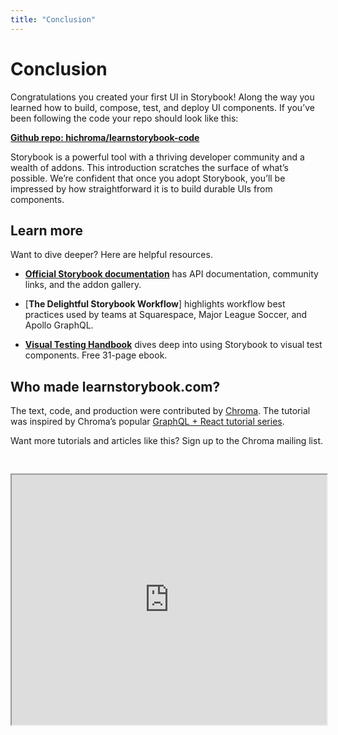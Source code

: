 ```yaml
---
title: "Conclusion"
---
```


# Conclusion
Congratulations you created your first UI in Storybook! Along the way you learned how to build, compose, test, and deploy UI components. If you’ve been following the code your repo should look like this: 

[**Github repo: hichroma/learnstorybook-code**](https://github.com/hichroma/learnstorybook-code)

Storybook is a powerful tool with a thriving developer community and a wealth of addons. This introduction scratches the surface of what’s possible. We’re confident that once you adopt Storybook, you’ll be impressed by how straightforward it is to build durable UIs from components. 

## Learn more 
Want to dive deeper? Here are helpful resources.

- [**Official Storybook documentation**](https://storybook.js.org/basics/introduction/) has API documentation, community links, and the addon gallery.

- [**The Delightful Storybook Workflow**] highlights workflow best practices used by teams at Squarespace, Major League Soccer, and Apollo GraphQL.

- [**Visual Testing Handbook**](https://www.chromaticqa.com/book/visual-testing-handbook) dives deep into using Storybook to visual test components. Free 31-page ebook.

## Who made learnstorybook.com?
The text, code, and production were contributed by [Chroma](http://blog.hichroma.com/). The tutorial was inspired by Chroma’s popular [GraphQL + React tutorial series](https://blog.hichroma.com/graphql-react-tutorial-part-1-6-d0691af25858).

Want more tutorials and articles like this? Sign up to the Chroma mailing list.
<iframe style="height:400px;width:100%;max-width:800px;margin:30px auto;" src="https://upscri.be/bface0?as_embed"></iframe>
